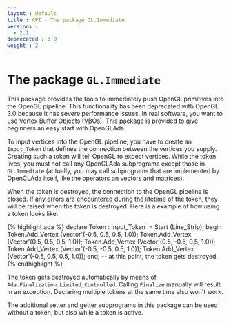 ```yaml
---
layout : default
title : API - The package GL.Immediate
versions :
  - 2.1
deprecated : 3.0
weight : 2
---
```


# The package `GL.Immediate`

This package provides the tools to immediately push OpenGL primitives into the OpenGL
pipeline. This functionality has been deprecated with OpenGL 3.0 because it has severe
performance issues. In real software, you want to use Vertex Buffer Objects (VBOs). This
package is provided to give beginners an easy start with OpenGLAda.

To input vertices into the OpenGL pipeline, you have to create an `Input_Token` that
defines the connection between the vertices you supply. Creating such a token will tell
OpenGL to expect vertices. While the token lives, you must not call any OpenCLAda
subprograms except those in `GL.Immediate` (actually, you may call subprograms that are
implemented by OpenCLAda itself, like the operators on vectors and matrices).

When the token is destroyed, the connection to the OpenGL pipeline is closed. If any
errors are encountered during the lifetime of the token, they will be raised when the
token is destroyed. Here is a example of how using a token looks like:

{% highlight ada %}
declare
   Token : Input_Token := Start (Line_Strip);
begin
   Token.Add_Vertex (Vector'(-0.5, 0.5, 0.5, 1.0));
   Token.Add_Vertex (Vector'(0.5, 0.5, 0.5, 1.0));
   Token.Add_Vertex (Vector'(0.5, -0.5, 0.5, 1.0));
   Token.Add_Vertex (Vector'(-0.5, -0.5, 0.5, 1.0));
   Token.Add_Vertex (Vector'(-0.5, 0.5, 0.5, 1.0));
end; -- at this point, the token gets destroyed.
{% endhighlight %}

The token gets destroyed automatically by means of `Ada.Finalization.Limited_Controlled`.
Calling `Finalize` manually will result in an exception. Declaring multiple tokens at the
same time also won't work.

The additional setter and getter subprograms in this package can be used without a token,
but also while a token is active.
